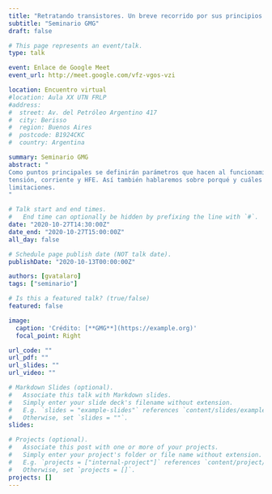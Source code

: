```yaml
---
title: "Retratando transistores. Un breve recorrido por sus principios y limitaciones"
subtitle: "Seminario GMG"
draft: false

# This page represents an event/talk.
type: talk

event: Enlace de Google Meet
event_url: http://meet.google.com/vfz-vgos-vzi

location: Encuentro virtual
#location: Aula XX UTN FRLP
#address:
#  street: Av. del Petróleo Argentino 417
#  city: Berisso
#  region: Buenos Aires
#  postcode: B1924CKC
#  country: Argentina

summary: Seminario GMG
abstract: "
Como puntos principales se definirán parámetros que hacen al funcionamiento del mismo. Tales como
tensión, corriente y HFE. Así también hablaremos sobre porqué y cuáles serían algunas de sus
limitaciones.
"

# Talk start and end times.
#   End time can optionally be hidden by prefixing the line with `#`.
date: "2020-10-27T14:30:00Z"
date_end: "2020-10-27T15:00:00Z"
all_day: false

# Schedule page publish date (NOT talk date).
publishDate: "2020-10-13T00:00:00Z"

authors: [gvatalaro]
tags: ["seminario"]

# Is this a featured talk? (true/false)
featured: false

image:
  caption: 'Crédito: [**GMG**](https://example.org)'
  focal_point: Right

url_code: ""
url_pdf: ""
url_slides: ""
url_video: ""

# Markdown Slides (optional).
#   Associate this talk with Markdown slides.
#   Simply enter your slide deck's filename without extension.
#   E.g. `slides = "example-slides"` references `content/slides/example-slides.md`.
#   Otherwise, set `slides = ""`.
slides:

# Projects (optional).
#   Associate this post with one or more of your projects.
#   Simply enter your project's folder or file name without extension.
#   E.g. `projects = ["internal-project"]` references `content/project/deep-learning/index.md`.
#   Otherwise, set `projects = []`.
projects: []
---
```

